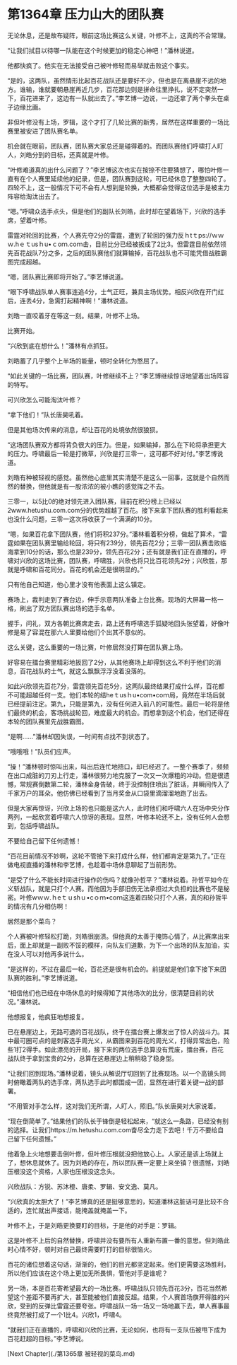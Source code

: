 # 第1364章 压力山大的团队赛

无论休息，还是故布疑阵，眼前这场比赛这么关键，叶修不上，这真的不合常理。

“让我们拭目以待哪一队能在这个时候更加的稳定心神吧！”潘林说道。

他都快疯了。他实在无法接受自己被叶修轻而易举就击败这个事实。

“是的，这两队，虽然情形比起百花战队还是要好不少，但也是在离悬崖不远的地方。谁输，谁就要朝悬崖再近几步，百花那边则是拼命往里挣扎，说不定突然一下，百花进来了，这边有一队就出去了。”李艺博一边说，一边还拿了两个拳头在桌子边缘比画。

非但叶修没有上场，罗辑，这个才打了几轮比赛的新秀，居然在这样重要的一场比赛里被安进了团队赛名单。

机会就在眼前，团队赛，团队赛大家总还是碰得着的。而团队赛他们呼啸打人盯人，刘皓分到的目标，还真就是叶修。

“叶修难道真的出什么问题了？”李艺博这次也实在按捺不住要猜想了，哪怕叶修一直有在个人赛里延续他的纪录，但是，团队赛到这轮，可已经休息了整整四轮了。四轮不上，这一般情况下可不会有人想到是轮换，大概都会觉得这位选手是被主力阵容给淘汰出去了。

“嗯。”呼啸众选手点头，但是他们的副队长刘皓，此时却在望着场下，兴欣的选手席，望着叶修。

雷霆对轮回的比赛，个人赛先夺2分的雷霆，遭到了轮回的强力反ｈtｔps://ｗｗｗ.hｅｔusｈu•ｃoｍ.coｍ击，目前比分已经被扳成了2比3。但雷霆目前依然领先百花战队7分之多，之后的团队赛他们就算输掉，百花战队也不可能凭借战胜霸图完成超越。

“嗯，团队赛比赛即将开始了。”李艺博说道。

“眼下呼啸战队单人赛事连追4分，士气正旺，兼具主场优势。相反兴欣在开门红后，连丢4分，急需打起精神啊！”潘林说道。

刘皓一直咬着牙在等这一刻。结果，叶修不上场。

比赛开始。

“兴欣到底在想什么！”潘林有点抓狂。

刘皓蓄了几乎整个上半场的能量，顿时全转化为憋屈了。

“如此关键的一场比赛，团队赛，叶修继续不上？”李艺博继续惊讶地望着出场阵容的特写。

可兴欣怎么可能淘汰叶修？

“拿下他们！”队长唐昊吼着。

但是其他场次传来的消息，却让百花的处境依然很狼狈。

“这场团队赛双方都将背负很大的压力。但是，如果输掉，那么在下轮将承担更大的压力。呼啸最后一轮是打微草，兴欣是打三零一，这可都不好对付。”李艺博说道。

刘皓有种被轻视的感觉。虽然他心底里其实清楚不是这么一回事，这就是个自然而然的替换，但他就是有一股浓浓的被小瞧的感觉挥之不去。

三零一，以5比0的绝对领先进入团队赛，目前在积分榜上已经以2www.hetushu.com.com分的优势超越了百花。接下来拿下团队赛的胜利看起来也没什么问题，三零一这次将收获了一个满满的10分。

“嗯，如果百花拿下团队赛，他们将积237分。”潘林看着积分榜，做起了算术，“雷霆如果在团队赛里输给轮回，将只有239分，领先百花2分；三零一团队赛击败临海拿到10分的话，那么也是239分，领先百花2分；还有就是我们正在直播的，呼啸对兴欣的这场比赛，团队赛，呼啸胜，兴欣也将只比百花领先2分；兴欣胜，那就是呼啸和百花同分。百花的机会还是很明显的。”

只有他自己知道，他心里才没有他表面上这么镇定。

赛场上，裁判走到了赛台边，伸手示意两队准备上台比赛。现场的大屏幕一格一格，刷出了双方团队赛出场的选手名单。

握手，问礼，双方各朝比赛席走去，路上还有呼啸选手狐疑地回头张望着，好像叶修是易了容混在那六人里要给他们个出其不意似的。

这么关键，这么重要的一场比赛，叶修居然没打算在团队赛上场。

好容易在擂台赛里精彩地扳回了2分，从其他赛场上却得到这么不利于他们的消息，百花战队的士气，就这么飘飘浮浮没着没落的。

如此兴欣领先百花7分，雷霆领先百花5分，这两队最终结果打成什么样，百花都不可能超越任何一支。他们本轮的结heｔusｈu•com•coｍ局，竟然在半场后就已经提前注定。第九，只能是第九，没有任何进入前八的可能性。最后一轮将是他们最终的机会，客场挑战轮回，难度最大的机会。而想拿到这个机会，他们还得在本轮的团队赛里先战胜霸图。

“是啊……”潘林却因失误，一时间有点找不到状态了。

“哦哦哦！”队员们应声。

“操！”潘林顿时惊叫出来，叫出后连忙地捂口，却已经迟了。一整个赛季了，频频在出口成脏的刀刃上行走，潘林很努力地克服了一次又一次爆粗的冲动。但是很遗憾，常规赛倒数第二轮，潘林金身告破，终于没控制住喷出了脏话，并瞬间传入了千家万户的耳朵。他仿佛已经看到了当月奖金从口袋里滴溜溜地跑了出去。

但是大家再惊讶，兴欣上场的也只能是这六人，此时他们和呼啸六人在场中央分作两列，一起欣赏着呼啸六人惊讶的表现。显然，叶修本轮还不上，没有任何人会想到，包括呼啸战队。

不要给自己留下任何遗憾！

“百花目前情况不妙啊，这轮不管接下来打成什么样，他们都肯定是第九了。”正在做电视直播的潘林和李艺博，也趁着中场休息聊起了当前形势。

“是受了什么不能长时间进行操作的伤吗？就像孙哲平？”潘林说着。孙哲平如今在义斩战队，就是只打个人赛。而他因为手部旧伤无法承担过大负担的比赛也不是秘密。叶修wｗｗ.ｈeｔｕshｕ•cｏｍ•coｍ这连着四轮只打个人赛，真的和孙哲平的情况有几分相仿啊！

居然是那个菜鸟？

个人赛被叶修轻松打跪，刘皓很崩溃。但他真的太善于掩饰心情了，从比赛席出来后，面上却就是一副败不馁的模样，向队友们道歉，为下一个出场的队友加油，实在没人可以对他再多说什么。

“是这样的，不过在最后一轮，百花还是很有机会的。前提就是他们拿下接下来团队赛的胜利。”李艺博说道。

“相信他们也已经在中场休息的时候得知了其他场次的比分，很清楚目前的状况。”潘林说。

他想报复，他疯狂地想报复。

已在悬崖边上，无路可退的百花战队，终于在擂台赛上爆发出了惊人的战斗力。其中最可圈可点的是刺客选手周光义，从霸图来到百花的周光义，打得异常出色，险些1打2得手。如此漂亮的开局，接下来的两位选手总算没有荒废，擂台赛，百花战队终于拿到宝贵的2分，总算在这悬崖边上稍稍稳了稳身型。

“让我们回到现场。”潘林说着，镜头从解说厅切回到了比赛现场。以一个高镜头同时俯瞰着两队的选手席，两队选手此时都围成一团，显然在进行着关键一战的部署。

“不用管对手怎么样，这对我们无所谓，人盯人，照旧。”队长唐昊对大家说着。

“现在倒简单了。”结果他们的队长于锋倒是轻松起来，“就这么一条路，已经没有别的选择。让我们https://m.hetushu.com.com奋尽全力走下去吧！千万不要给自己留下任何遗憾。”

他着急上火地想要击倒叶修，但叶修压根就没把他放心上。人家还是该上场就上了，想休息就休了。因为刘皓的存在，所以团队赛一定要上来坐镇？很遗憾，刘皓压根没这个资格，人家也压根没这念头。

兴欣战队：方锐、苏沐橙、唐柔、罗辑、安文逸、莫凡。

“兴欣真的太胆大了！”李艺博真的还是挺够意思的，知道潘林这脏话可是比较不合适的，连忙就出声接话，能掩盖就掩盖一下。

叶修不上，于是刘皓更换要盯的目标，于是他的对手是：罗辑。

这是叶修不上后的自然替换，呼啸并没有要所有人重新布置一番的意思。但刘皓此时心情不好，顿时对自己最终需要盯打的目标很恼火。

百花的诸位想着这句话，渐渐的，他们的目光都坚定起来。他们更需要这场胜利，所以他们应该在这个场上更加无所畏惧，管他对手是谁呢？

另一场，本是百花寄希望最大的一场比赛。呼啸战队只领先百花3分，百花当然希望这个差距不要再扩大，甚至能被他们直接反超。结果，个人赛首场旗开得胜的兴欣，受到的反弹比雷霆还要夸张。呼啸战队一场一场又一场地赢下去，单人赛事最终竟然被打成了一个1比4。兴欣1，呼啸4。

“就我们正在直播的，呼啸和兴欣的比赛，无论如何，也将有一支队伍被甩下成为百花赶超的目标。”李艺博说。



[Next Chapter](./第1365章 被轻视的菜鸟.md)
